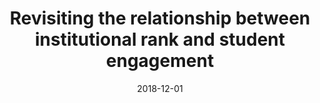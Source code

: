 ---
title: "Revisiting the relationship between institutional rank and student engagement"
collection: publications
permalink: /publication/2018-nsse-rank
date: 2018-12-01
venue: 'Review of Higher Education'
link: 'https://doi.org/10.1353/rhe.2018.0003'
---